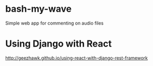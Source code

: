 # bash-my-wave
Simple web app for commenting on audio files

# Using Django with React
http://geezhawk.github.io/using-react-with-django-rest-framework